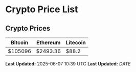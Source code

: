# Crypto Price List

## Crypto Prices
| Bitcoin | Ethereum | Litecoin |
| ------- | -------- | -------- |
| $105096 | $2493.36 | $88.2 |
**Last Updated:** 2025-06-07 10:39 UTC
**Last Updated:** $DATE$
